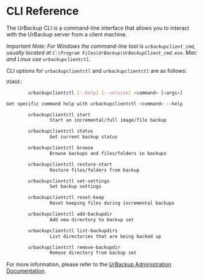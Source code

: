 # CLI Reference

The UrBackup CLI is a command-line interface that allows you to interact with the UrBackup server from a client machine.

*Important Note: For Windows the command-line tool is `urbackupclient_cmd`, usually located at `C:\Program Files\UrBackup\UrBackupClient_cmd.exe`. Mac and Linux use `urbackupclientctl`.*

CLI options for `urbackupclientctl` and `urbackupclientctl` are as follows:

```sh
USAGE:

        urbackupclientctl [--help] [--version] <command> [<args>]

Get specific command help with urbackupclientctl <command> --help

        urbackupclientctl start
                Start an incremental/full image/file backup

        urbackupclientctl status
                Get current backup status

        urbackupclientctl browse
                Browse backups and files/folders in backups

        urbackupclientctl restore-start
                Restore files/folders from backup

        urbackupclientctl set-settings
                Set backup settings

        urbackupclientctl reset-keep
                Reset keeping files during incremental backups

        urbackupclientctl add-backupdir
                Add new directory to backup set

        urbackupclientctl list-backupdirs
                List directories that are being backed up

        urbackupclientctl remove-backupdir
                Remove directory from backup set
```

For more information, please refer to the [UrBackup Administration Documentation](https://www.urbackup.org/administration_manual.html).